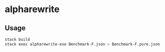 # alpharewrite

## Usage

```bash
stack build
stack exec alpharewrite-exe Benchmark-F.json > Benchmark-F.pure.json
```